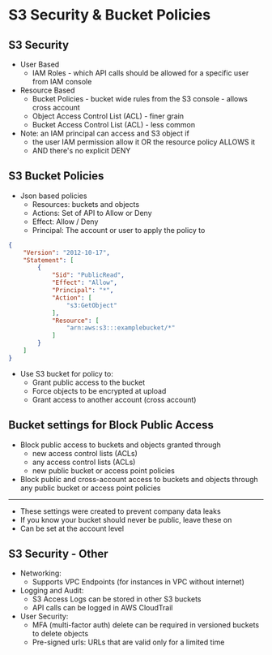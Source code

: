 # S3 Security & Bucket Policies

## S3 Security

- User Based
    - IAM Roles - which API calls should be allowed for a specific user from IAM console
- Resource Based
    - Bucket Policies - bucket wide rules from the S3 console - allows cross account
    - Object Access Control List (ACL) - finer grain
    - Bucket Access Control List (ACL) - less common
- Note: an IAM principal can access and S3 object if
    - the user IAM permission allow it OR the resource policy ALLOWS it
    - AND there's no explicit DENY

## S3 Bucket Policies

- Json based policies
    - Resources: buckets and objects
    - Actions: Set of API to Allow or Deny
    - Effect: Allow / Deny
    - Principal: The account or user to apply the policy to


```json
{
    "Version": "2012-10-17",
    "Statement": [
        {
            "Sid": "PublicRead",
            "Effect": "Allow",
            "Principal": "*",
            "Action": [
                "s3:GetObject"
            ],
            "Resource": [
                "arn:aws:s3:::examplebucket/*"
            ]
        }
    ]
}
```

- Use S3 bucket for policy to:
    - Grant public access to the bucket
    - Force objects to be encrypted at upload
    - Grant access to another account (cross account)

## Bucket settings for Block Public Access

- Block public access to buckets and objects granted through
    - new access control lists (ACLs)
    - any access control lists (ACLs)
    - new public bucket or access point policies
- Block public and cross-account access to buckets and objects through any public bucket or access point policies

---

- These settings were created to prevent company data leaks
- If you know your bucket should never be public, leave these on
- Can be set at the account level

## S3 Security - Other

- Networking:
    - Supports VPC Endpoints (for instances in VPC without internet)
- Logging and Audit:
    - S3 Access Logs can be stored in other S3 buckets
    - API calls can be logged in AWS CloudTrail
- User Security:
    - MFA (multi-factor auth) delete can be required in versioned buckets to delete objects
    - Pre-signed urls: URLs that are valid only for a limited time